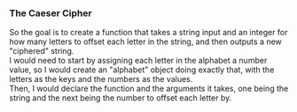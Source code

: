### The Caeser Cipher
So the goal is to create a function that takes a string input and an integer for how many letters to offset each letter in the string, and then outputs a new "ciphered" string.  
I would need to start by assigning each letter in the alphabet a number value, so I would create an "alphabet" object doing exactly that, with the letters as the keys and the numbers as the values.  
Then, I would declare the function and the arguments it takes, one being the string and the next being the number to offset each letter by.
